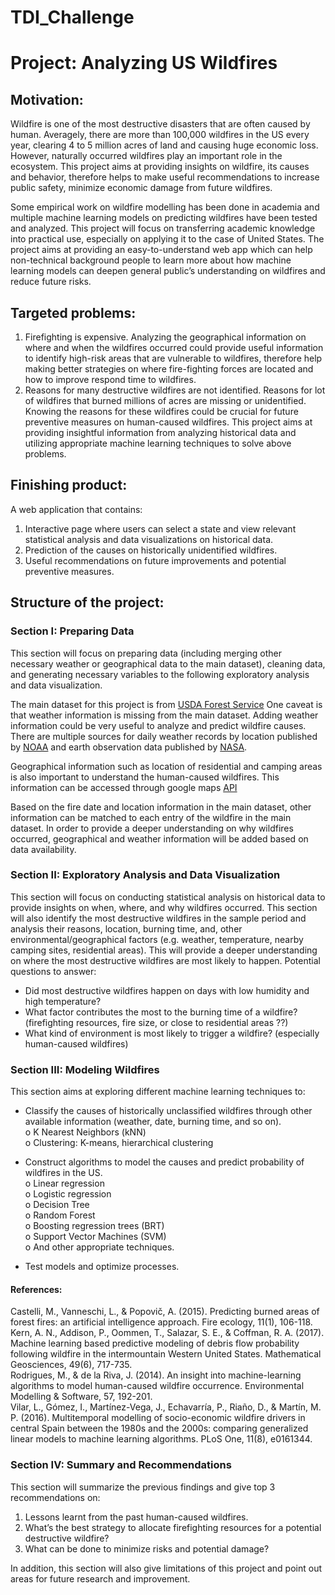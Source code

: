 # TDI_Challenge

# Project: Analyzing US Wildfires
## Motivation: 
Wildfire is one of the most destructive disasters that are often caused by human. Averagely, there are more than 100,000 wildfires in the US every year, clearing 4 to 5 million acres of land and causing huge economic loss. However, naturally occurred wildfires play an important role in the ecosystem. This project aims at providing insights on wildfire, its causes and behavior, therefore helps to make useful recommendations to increase public safety, minimize economic damage from future wildfires.

Some empirical work on wildfire modelling has been done in academia and multiple machine learning models on predicting wildfires have been tested and analyzed. This project will focus on transferring academic knowledge into practical use, especially on applying it to the case of United States. The project aims at providing an easy-to-understand web app which can help non-technical background people to learn more about how machine learning models can deepen general public’s understanding on wildfires and reduce future risks.

## Targeted problems: 
1)	Firefighting is expensive.
Analyzing the geographical information on where and when the wildfires occurred could provide useful information to identify high-risk areas that are vulnerable to wildfires, therefore help making better strategies on where fire-fighting forces are located and how to improve respond time to wildfires.
2)	Reasons for many destructive wildfires are not identified.
Reasons for lot of wildfires that burned millions of acres are missing or unidentified. Knowing the reasons for these wildfires could be crucial for future preventive measures on human-caused wildfires. 
This project aims at providing insightful information from analyzing historical data and utilizing appropriate machine learning techniques to solve above problems.

## Finishing product:
A web application that contains: 
1)	Interactive page where users can select a state and view relevant statistical analysis and data visualizations on historical data. 
2)	Prediction of the causes on historically unidentified wildfires.
3)	Useful recommendations on future improvements and potential preventive measures.

## Structure of the project:
### Section I: Preparing Data
This section will focus on preparing data (including merging other necessary weather or geographical data to the main dataset), cleaning data, and generating necessary variables to the following exploratory analysis and data visualization. 

The main dataset for this project is from [USDA Forest Service](https://www.fs.usda.gov/rds/archive/Product/RDS-2013-0009.4/)
One caveat is that weather information is missing from the main dataset. Adding weather information could be very useful to analyze and predict wildfire causes. There are multiple sources for daily weather records by location published by [NOAA](https://www.ncdc.noaa.gov/cdo-web/) and earth observation data published by [NASA](https://earthdata.nasa.gov/earth-observation-data). 

Geographical information such as location of residential and camping areas is also important to understand the human-caused wildfires. This information can be accessed through google maps [API](https://developers.google.com/maps/documentation/)

Based on the fire date and location information in the main dataset, other information can be matched to each entry of the wildfire in the main dataset. In order to provide a deeper understanding on why wildfires occurred, geographical and weather information will be added based on data availability.

### Section II: Exploratory Analysis and Data Visualization
This section will focus on conducting statistical analysis on historical data to provide insights on when, where, and why wildfires occurred. This section will also identify the most destructive wildfires in the sample period and analysis their reasons, location, burning time, and, other environmental/geographical factors (e.g. weather, temperature, nearby camping sites, residential areas). This will provide a deeper understanding on where the most destructive wildfires are most likely to happen. 
Potential questions to answer:
-	Did most destructive wildfires happen on days with low humidity and high temperature?
-	What factor contributes the most to the burning time of a wildfire? (firefighting resources, fire size, or close to residential areas ??)
-	What kind of environment is most likely to trigger a wildfire? (especially human-caused wildfires)

### Section III: Modeling Wildfires
This section aims at exploring different machine learning techniques to:
-	Classify the causes of historically unclassified wildfires through other available information (weather, date, burning time, and so on). \
o	K Nearest Neighbors (kNN)\
o	Clustering: K-means, hierarchical clustering

-	Construct algorithms to model the causes and predict probability of wildfires in the US. \
o	Linear regression\
o	Logistic regression\
o	Decision Tree\
o	Random Forest\
o	Boosting regression trees (BRT)\
o	Support Vector Machines (SVM)\
o	And other appropriate techniques.

-	Test models and optimize processes.

#### References: 
Castelli, M., Vanneschi, L., & Popovič, A. (2015). Predicting burned areas of forest fires: an artificial intelligence approach. Fire ecology, 11(1), 106-118.\
Kern, A. N., Addison, P., Oommen, T., Salazar, S. E., & Coffman, R. A. (2017). Machine learning based predictive modeling of debris flow probability following wildfire in the intermountain Western United States. Mathematical Geosciences, 49(6), 717-735.\
Rodrigues, M., & de la Riva, J. (2014). An insight into machine-learning algorithms to model human-caused wildfire occurrence. Environmental Modelling & Software, 57, 192-201.\
Vilar, L., Gómez, I., Martínez-Vega, J., Echavarría, P., Riaño, D., & Martín, M. P. (2016). Multitemporal modelling of socio-economic wildfire drivers in central Spain between the 1980s and the 2000s: comparing generalized linear models to machine learning algorithms. PLoS One, 11(8), e0161344.


### Section IV: Summary and Recommendations
This section will summarize the previous findings and give top 3 recommendations on:
1)	Lessons learnt from the past human-caused wildfires.
2)	What’s the best strategy to allocate firefighting resources for a potential destructive wildfire?
3)	What can be done to minimize risks and potential damage?

In addition, this section will also give limitations of this project and point out areas for future research and improvement.



